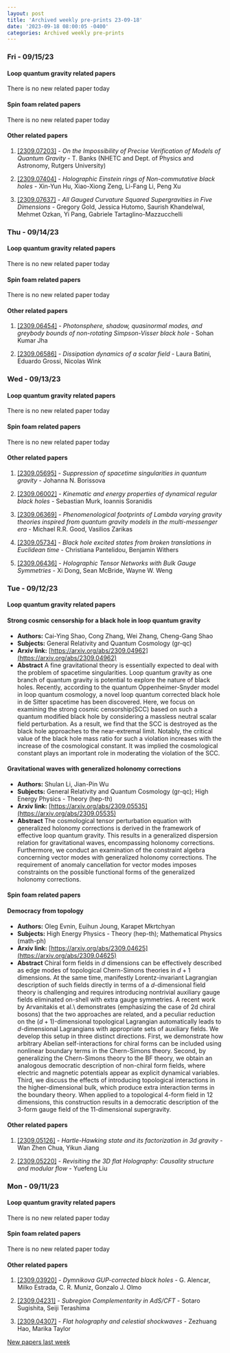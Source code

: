 ```yaml
---
layout: post
title: 'Archived weekly pre-prints 23-09-18'
date: '2023-09-18 08:00:05 -0400'
categories: Archived weekly pre-prints
---
```



### Fri - 09/15/23

#### Loop quantum gravity related papers

There is no new related paper today 

#### Spin foam related papers

There is no new related paper today 



#### Other related papers

1. [[2309.07203]](https://arxiv.org/abs/2309.07203) - *On the Impossibility of Precise Verification of Models of Quantum  Gravity* - T. Banks (NHETC and Dept. of Physics and Astronomy, Rutgers University)

1. [[2309.07404]](https://arxiv.org/abs/2309.07404) - *Holographic Einstein rings of Non-commutative black holes* - Xin-Yun Hu, Xiao-Xiong Zeng, Li-Fang Li, Peng Xu

1. [[2309.07637]](https://arxiv.org/abs/2309.07637) - *All Gauged Curvature Squared Supergravities in Five Dimensions* - Gregory Gold, Jessica Hutomo, Saurish Khandelwal, Mehmet Ozkan, Yi Pang, Gabriele Tartaglino-Mazzucchelli



### Thu - 09/14/23

#### Loop quantum gravity related papers

There is no new related paper today 

#### Spin foam related papers

There is no new related paper today 



#### Other related papers

1. [[2309.06454]](https://arxiv.org/abs/2309.06454) - *Photonsphere, shadow, quasinormal modes, and greybody bounds of  non-rotating Simpson-Visser black hole* - Sohan Kumar Jha

1. [[2309.06586]](https://arxiv.org/abs/2309.06586) - *Dissipation dynamics of a scalar field* - Laura Batini, Eduardo Grossi, Nicolas Wink



### Wed - 09/13/23

#### Loop quantum gravity related papers

There is no new related paper today 

#### Spin foam related papers

There is no new related paper today 



#### Other related papers

1. [[2309.05695]](https://arxiv.org/abs/2309.05695) - *Suppression of spacetime singularities in quantum gravity* - Johanna N. Borissova

1. [[2309.06002]](https://arxiv.org/abs/2309.06002) - *Kinematic and energy properties of dynamical regular black holes* - Sebastian Murk, Ioannis Soranidis

1. [[2309.06369]](https://arxiv.org/abs/2309.06369) - *Phenomenological footprints of Lambda varying gravity theories inspired  from quantum gravity models in the multi-messenger era* - Michael R.R. Good, Vasilios Zarikas

1. [[2309.05734]](https://arxiv.org/abs/2309.05734) - *Black hole excited states from broken translations in Euclidean time* - Christiana Pantelidou, Benjamin Withers

1. [[2309.06436]](https://arxiv.org/abs/2309.06436) - *Holographic Tensor Networks with Bulk Gauge Symmetries* - Xi Dong, Sean McBride, Wayne W. Weng



### Tue - 09/12/23

#### Loop quantum gravity related papers

#### **Strong cosmic censorship for a black hole in loop quantum gravity**
 - **Authors:** Cai-Ying Shao, Cong Zhang, Wei Zhang, Cheng-Gang Shao
 - **Subjects:** General Relativity and Quantum Cosmology (gr-qc)
 - **Arxiv link:** [https://arxiv.org/abs/2309.04962](https://arxiv.org/abs/2309.04962)
 - **Abstract**
 A fine gravitational theory is essentially expected to deal with the problem of spacetime singularities. Loop quantum gravity as one branch of quantum gravity is potential to explore the nature of black holes. Recently, according to the quantum Oppenheimer-Snyder model in loop quantum cosmology, a novel loop quantum corrected black hole in de Sitter spacetime has been discovered. Here, we focus on examining the strong cosmic censorship(SCC) based on such a quantum modified black hole by considering a massless neutral scalar field perturbation. As a result, we find that the SCC is destroyed as the black hole approaches to the near-extremal limit. Notably, the critical value of the black hole mass ratio for such a violation increases with the increase of the cosmological constant. It was implied the cosmological constant plays an important role in moderating the violation of the SCC. 

#### **Gravitational waves with generalized holonomy corrections**
 - **Authors:** Shulan Li, Jian-Pin Wu
 - **Subjects:** General Relativity and Quantum Cosmology (gr-qc); High Energy Physics - Theory (hep-th)
 - **Arxiv link:** [https://arxiv.org/abs/2309.05535](https://arxiv.org/abs/2309.05535)
 - **Abstract**
 The cosmological tensor perturbation equation with generalized holonomy corrections is derived in the framework of effective loop quantum gravity. This results in a generalized dispersion relation for gravitational waves, encompassing holonomy corrections. Furthermore, we conduct an examination of the constraint algebra concerning vector modes with generalized holonomy corrections. The requirement of anomaly cancellation for vector modes imposes constraints on the possible functional forms of the generalized holonomy corrections. 

#### Spin foam related papers

#### **Democracy from topology**
 - **Authors:** Oleg Evnin, Euihun Joung, Karapet Mkrtchyan
 - **Subjects:** High Energy Physics - Theory (hep-th); Mathematical Physics (math-ph)
 - **Arxiv link:** [https://arxiv.org/abs/2309.04625](https://arxiv.org/abs/2309.04625)
 - **Abstract**
 Chiral form fields in $d$ dimensions can be effectively described as edge modes of topological Chern-Simons theories in $d+1$ dimensions. At the same time, manifestly Lorentz-invariant Lagrangian description of such fields directly in terms of a $d$-dimensional field theory is challenging and requires introducing nontrivial auxiliary gauge fields eliminated on-shell with extra gauge symmetries. A recent work by Arvanitakis et al.\ demonstrates (emphasizing the case of 2d chiral bosons) that the two approaches are related, and a peculiar reduction on the $(d+1)$-dimensional topological Lagrangian automatically leads to $d$-dimensional Lagrangians with appropriate sets of auxiliary fields. We develop this setup in three distinct directions. First, we demonstrate how arbitrary Abelian self-interactions for chiral forms can be included using nonlinear boundary terms in the Chern-Simons theory. Second, by generalizing the Chern-Simons theory to the BF theory, we obtain an analogous democratic description of non-chiral form fields, where electric and magnetic potentials appear as explicit dynamical variables. Third, we discuss the effects of introducing topological interactions in the higher-dimensional bulk, which produce extra interaction terms in the boundary theory. When applied to a topological 4-form field in 12 dimensions, this construction results in a democratic description of the 3-form gauge field of the 11-dimensional supergravity. 



#### Other related papers

1. [[2309.05126]](https://arxiv.org/abs/2309.05126) - *Hartle-Hawking state and its factorization in 3d gravity* - Wan Zhen Chua, Yikun Jiang

1. [[2309.05220]](https://arxiv.org/abs/2309.05220) - *Revisiting the 3D flat Holography: Causality structure and modular flow* - Yuefeng Liu



### Mon - 09/11/23

#### Loop quantum gravity related papers

There is no new related paper today 

#### Spin foam related papers

There is no new related paper today 



#### Other related papers

1. [[2309.03920]](https://arxiv.org/abs/2309.03920) - *Dymnikova GUP-corrected black holes* - G. Alencar, Milko Estrada, C. R. Muniz, Gonzalo J. Olmo

1. [[2309.04231]](https://arxiv.org/abs/2309.04231) - *Subregion Complementarity in AdS/CFT* - Sotaro Sugishita, Seiji Terashima

1. [[2309.04307]](https://arxiv.org/abs/2309.04307) - *Flat holography and celestial shockwaves* - Zezhuang Hao, Marika Taylor






[New papers last week]({{site.url}}/archived/weekly/pre-prints/2023/09/11/archived_weekly_papers.html)